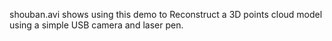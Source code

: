 shouban.avi shows using this demo to Reconstruct a 3D points cloud model using a simple USB camera and laser pen.
